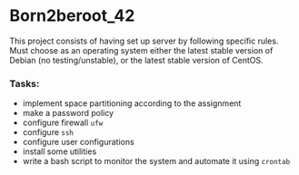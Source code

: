 # Born2beroot_42

This project consists of having set up server by following specific rules.<br>
Must choose as an operating system either the latest stable version of Debian (no
testing/unstable), or the latest stable version of CentOS.

### Tasks:
* implement space partitioning according to the assignment
* make a password policy
* configure firewall `ufw`
* configure `ssh`
* configure user configurations
* install some utilities
* write a bash script to monitor the system and automate it using `crontab`
